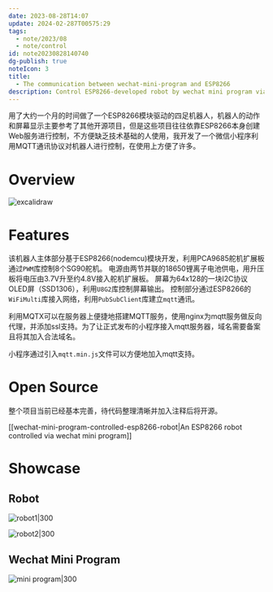 ```yaml
---
date: 2023-08-28T14:07
update: 2024-02-287T00575:29
tags:
  - note/2023/08
  - note/control
id: note20230828140740
dg-publish: true
noteIcon: 3
title:
  - The communication between wechat-mini-program and ESP8266
description: Control ESP8266-developed robot by wechat mini program via mqtt
---
```


用了大约一个月的时间做了一个ESP8266模块驱动的四足机器人，机器人的动作和屏幕显示主要参考了其他开源项目，但是这些项目往往依靠ESP8266本身创建Web服务进行控制，不方便缺乏技术基础的人使用，我开发了一个微信小程序利用MQTT通讯协议对机器人进行控制，在使用上方便了许多。

# Overview
![excalidraw](https://cdn.freezing.cool/images/202308281558287.svg)

# Features
该机器人主体部分基于ESP8266(nodemcu)模块开发，利用PCA9685舵机扩展板通过`PWM`库控制8个SG90舵机。
电源由两节并联的18650锂离子电池供电，用升压板将电压由3.7V升至约4.8V接入舵机扩展板。
屏幕为64x128的一块I2C协议OLED屏（SSD1306），利用`U8G2`库控制屏幕输出。
控制部分通过ESP8266的`WiFiMulti`库接入网络，利用`PubSubClient`库建立`mqtt`通讯。

利用MQTX可以在服务器上便捷地搭建MQTT服务，使用nginx为mqtt服务做反向代理，并添加ssl支持。为了让正式发布的小程序接入mqtt服务器，域名需要备案且将其加入合法域名。

小程序通过引入`mqtt.min.js`文件可以方便地加入mqtt支持。

# Open Source
整个项目当前已经基本完善，待代码整理清晰并加入注释后将开源。

[[wechat-mini-program-controlled-esp8266-robot|An ESP8266 robot controlled via wechat mini program]]

# Showcase
## Robot

![robot1|300](https://cdn.freezing.cool/images/202308281529331.jpg)

![robot2|300](https://cdn.freezing.cool/images/202308281529333.jpg)

## Wechat Mini Program
![mini program|300](https://cdn.freezing.cool/images/202308281534048.jpg)
